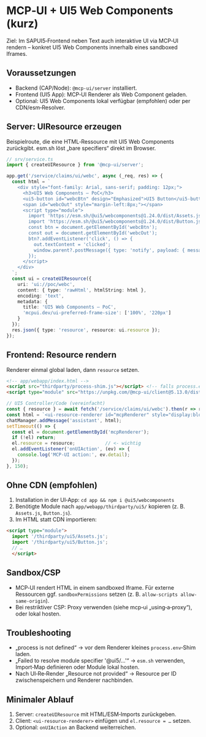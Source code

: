 # MCP‑UI + UI5 Web Components (kurz)

Ziel: Im SAPUI5‑Frontend neben Text auch interaktive UI via MCP‑UI rendern – konkret UI5 Web Components innerhalb eines sandboxed Iframes.

## Voraussetzungen
- Backend (CAP/Node): `@mcp-ui/server` installiert.
- Frontend (UI5 App): MCP‑UI Renderer als Web Component geladen.
- Optional: UI5 Web Components lokal verfügbar (empfohlen) oder per CDN/esm‑Resolver.

## Server: UIResource erzeugen
Beispielroute, die eine HTML‑Ressource mit UI5 Web Components zurückgibt. esm.sh löst „bare specifiers“ direkt im Browser.

```ts
// srv/service.ts
import { createUIResource } from '@mcp-ui/server';

app.get('/service/claims/ui/webc', async (_req, res) => {
  const html = `
    <div style="font-family: Arial, sans-serif; padding: 12px;">
      <h3>UI5 Web Components – PoC</h3>
      <ui5-button id="webcBtn" design="Emphasized">UI5 Button</ui5-button>
      <span id="webcOut" style="margin-left:8px;"></span>
      <script type="module">
        import 'https://esm.sh/@ui5/webcomponents@1.24.0/dist/Assets.js';
        import 'https://esm.sh/@ui5/webcomponents@1.24.0/dist/Button.js';
        const btn = document.getElementById('webcBtn');
        const out = document.getElementById('webcOut');
        btn?.addEventListener('click', () => {
          out.textContent = 'clicked';
          window.parent?.postMessage({ type: 'notify', payload: { message: 'ui5-webc-click' } }, '*');
        });
      </script>
    </div>
  `;
  const ui = createUIResource({
    uri: 'ui://poc/webc',
    content: { type: 'rawHtml', htmlString: html },
    encoding: 'text',
    metadata: {
      title: 'UI5 Web Components – PoC',
      'mcpui.dev/ui-preferred-frame-size': ['100%', '220px']
    }
  });
  res.json({ type: 'resource', resource: ui.resource });
});
```

## Frontend: Resource rendern
Renderer einmal global laden, dann `resource` setzen.

```html
<!-- app/webapp/index.html -->
<script src="thirdparty/process-shim.js"></script> <!-- falls process.env referenziert wird -->
<script type="module" src="https://unpkg.com/@mcp-ui/client@5.13.0/dist/ui-resource-renderer.wc.js"></script>
```

```js
// UI5 Controller/Code (vereinfacht)
const { resource } = await fetch('/service/claims/ui/webc').then(r => r.json());
const html = `<ui-resource-renderer id="mcpRenderer" style="display:block;width:100%;"></ui-resource-renderer>`;
chatManager.addMessage('assistant', html);
setTimeout(() => {
  const el = document.getElementById('mcpRenderer');
  if (!el) return;
  el.resource = resource;           // <- wichtig
  el.addEventListener('onUIAction', (ev) => {
    console.log('MCP-UI action:', ev.detail);
  });
}, 150);
```

## Ohne CDN (empfohlen)
1) Installation in der UI‑App: `cd app && npm i @ui5/webcomponents`
2) Benötigte Module nach `app/webapp/thirdparty/ui5/` kopieren (z. B. `Assets.js`, `Button.js`).
3) Im HTML statt CDN importieren:

```html
<script type="module">
  import '/thirdparty/ui5/Assets.js';
  import '/thirdparty/ui5/Button.js';
  // …
  </script>
```

## Sandbox/CSP
- MCP‑UI rendert HTML in einem sandboxed Iframe. Für externe Ressourcen ggf. `sandboxPermissions` setzen (z. B. `allow-scripts allow-same-origin`).
- Bei restriktiver CSP: Proxy verwenden (siehe mcp‑ui „using‑a‑proxy“), oder lokal hosten.

## Troubleshooting
- „process is not defined“ → vor dem Renderer kleines `process.env`‑Shim laden.
- „Failed to resolve module specifier '@ui5/…'“ → `esm.sh` verwenden, Import‑Map definieren oder Module lokal hosten.
- Nach UI‑Re‑Render „Resource not provided“ → Resource per ID zwischenspeichern und Renderer nachbinden.

## Minimaler Ablauf
1) Server: `createUIResource` mit HTML/ESM‑Imports zurückgeben.
2) Client: `<ui-resource-renderer>` einfügen und `el.resource = …` setzen.
3) Optional: `onUIAction` an Backend weiterreichen.

